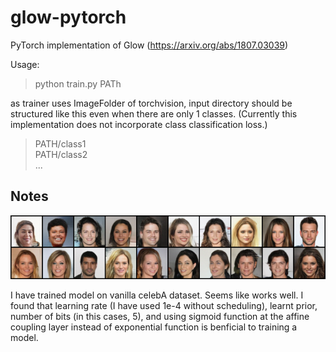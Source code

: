 # glow-pytorch
PyTorch implementation of Glow (https://arxiv.org/abs/1807.03039)

Usage:

> python train.py PATh

as trainer uses ImageFolder of torchvision, input directory should be structured like this even when there are only 1 classes. (Currently this implementation does not incorporate class classification loss.)

> PATH/class1 <br/>
> PATH/class2 <br/>
> ...

## Notes

![Sample](sample.png)

I have trained model on vanilla celebA dataset. Seems like works well. I found that learning rate (I have used 1e-4 without scheduling), learnt prior, number of bits (in this cases, 5), and using sigmoid function at the affine coupling layer instead of exponential function is benficial to training a model.